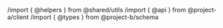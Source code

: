 /import { @helpers } from @shared/utils
/import { @api } from @project-a/client
/import { @types } from @project-b/schema